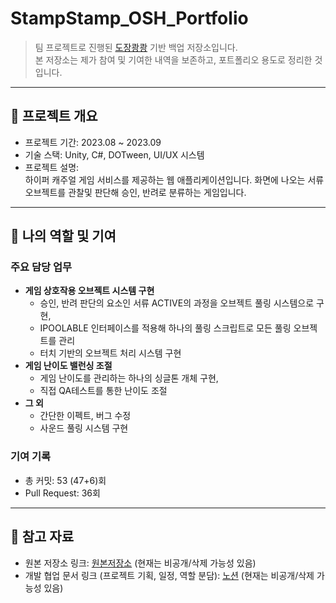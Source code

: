 # StampStamp_OSH_Portfolio

> 팀 프로젝트로 진행된 [도장쾅쾅](https://github.com/ocy-likelion/HyperGame_6) 기반 백업 저장소입니다.  
> 본 저장소는 제가 참여 및 기여한 내역을 보존하고, 포트폴리오 용도로 정리한 것입니다.

---

## 📌 프로젝트 개요
- 프로젝트 기간: 2023.08 ~ 2023.09
- 기술 스택: Unity, C#, DOTween, UI/UX 시스템
- 프로젝트 설명:  
  하이퍼 캐주얼 게임 서비스를 제공하는 웹 애플리케이션입니다.
  화면에 나오는 서류 오브젝트를 관찰및 판단해 승인, 반려로 분류하는 게임입니다.

---

## 👤 나의 역할 및 기여
### 주요 담당 업무
- **게임 상호작용 오브젝트 시스템 구현**
  - 승인, 반려 판단의 요소인 서류 ACTIVE의 과정을 오브젝트 풀링 시스템으로 구현,
  - IPOOLABLE 인터페이스를 적용해 하나의 풀링 스크립트로 모든 풀링 오브젝트를 관리
  - 터치 기반의 오브젝트 처리 시스템 구현
- **게임 난이도 밸런싱 조절**
  - 게임 난이도를 관리하는 하나의 싱글톤 개체 구현,
  - 직접 QA테스트를 통한 난이도 조절
- **그 외**
  - 간단한 이펙트, 버그 수정
  - 사운드 풀링 시스템 구현

### 기여 기록
- 총 커밋: 53 (47+6)회  
- Pull Request: 36회

---

## 📂 참고 자료
- 원본 저장소 링크: [원본저장소](https://github.com/ocy-likelion/HyperGame_6) (현재는 비공개/삭제 가능성 있음)
- 개발 협업 문서 링크 (프로젝트 기획, 일정, 역할 분담): [노션](https://www.notion.so/likelion/24744860a4f480beb566ed9c761b111f) (현재는 비공개/삭제 가능성 있음)
